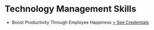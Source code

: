 # Technology Management Skills

- Boost Productivity Through Employee Happiness
  <a href="./01.pdf" target="_blank"> > See Credentials</a>

<!-- <a href="" target="_blank"> > See Credentials</a> -->

